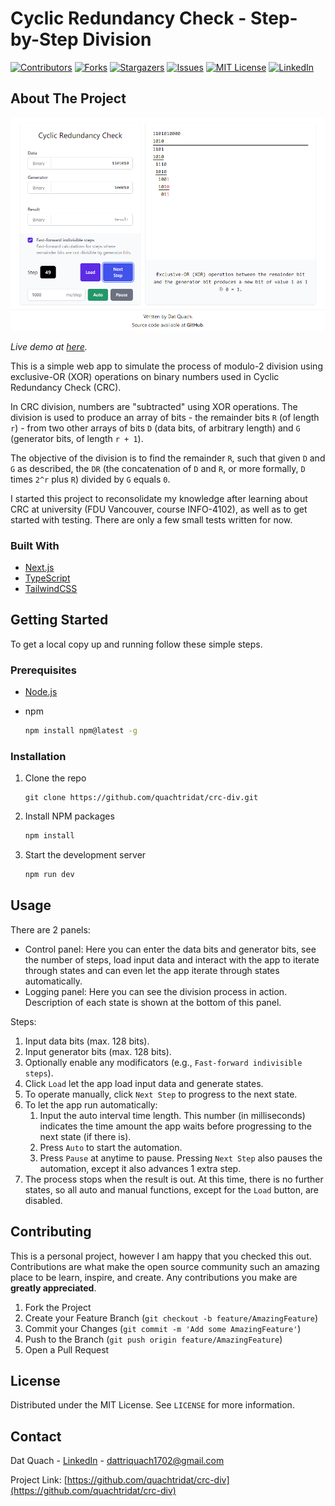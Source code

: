 # Cyclic Redundancy Check - Step-by-Step Division

[![Contributors][contributors-shield]][contributors-url]
[![Forks][forks-shield]][forks-url]
[![Stargazers][stars-shield]][stars-url]
[![Issues][issues-shield]][issues-url]
[![MIT License][license-shield]][license-url]
[![LinkedIn][linkedin-shield]][linkedin-url]

<!-- ABOUT THE PROJECT -->
## About The Project

[![Cyclic Redundancy Check - Step-by-Step Division][product-screenshot]](https://crc-div-quachtridat.vercel.app)

_Live demo at [here](https://crc-div-quachtridat.vercel.app)._

This is a simple web app to simulate the process of modulo-2 division using exclusive-OR (XOR) operations on binary numbers used in Cyclic Redundancy Check (CRC).

In CRC division, numbers are "subtracted" using XOR operations. The division is used to produce an array of bits - the remainder bits `R` (of length `r`) - from two other arrays of bits `D` (data bits, of arbitrary length) and `G` (generator bits, of length `r + 1`).

The objective of the division is to find the remainder `R`, such that given `D` and `G` as described, the `DR` (the concatenation of `D` and `R`, or more formally, `D` times `2^r` plus `R`) divided by `G` equals `0`.

I started this project to reconsolidate my knowledge after learning about CRC at university (FDU Vancouver, course INFO-4102), as well as to get started with testing. There are only a few small tests written for now.

### Built With

* [Next.js](http://nextjs.org/)
* [TypeScript](https://www.typescriptlang.org/)
* [TailwindCSS](https://tailwindcss.com/)

<!-- GETTING STARTED -->
## Getting Started

To get a local copy up and running follow these simple steps.

### Prerequisites

* [Node.js](https://nodejs.org)
* npm

  ```sh
  npm install npm@latest -g
  ```

### Installation

1. Clone the repo

   ```git
   git clone https://github.com/quachtridat/crc-div.git
   ```

2. Install NPM packages

   ```sh
   npm install
   ```

3. Start the development server

   ```sh
   npm run dev
   ```

<!-- USAGE EXAMPLES -->
## Usage

There are 2 panels:

* Control panel: Here you can enter the data bits and generator bits, see the number of steps, load input data and interact with the app to iterate through states and can even let the app iterate through states automatically.
* Logging panel: Here you can see the division process in action. Description of each state is shown at the bottom of this panel.

Steps:

1. Input data bits (max. 128 bits).
2. Input generator bits (max. 128 bits).
3. Optionally enable any modificators (e.g., `Fast-forward indivisible steps`).
4. Click `Load` let the app load input data and generate states.
5. To operate manually, click `Next Step` to progress to the next state.
6. To let the app run automatically:
   1. Input the auto interval time length. This number (in milliseconds) indicates the time amount the app waits before progressing to the next state (if there is).
   2. Press `Auto` to start the automation.
   3. Press `Pause` at anytime to pause. Pressing `Next Step` also pauses the automation, except it also advances 1 extra step.
7. The process stops when the result is out. At this time, there is no further states, so all auto and manual functions, except for the `Load` button, are disabled.

<!-- CONTRIBUTING -->
## Contributing

This is a personal project, however I am happy that you checked this out. Contributions are what make the open source community such an amazing place to be learn, inspire, and create. Any contributions you make are **greatly appreciated**.

1. Fork the Project
2. Create your Feature Branch (`git checkout -b feature/AmazingFeature`)
3. Commit your Changes (`git commit -m 'Add some AmazingFeature'`)
4. Push to the Branch (`git push origin feature/AmazingFeature`)
5. Open a Pull Request

<!-- LICENSE -->
## License

Distributed under the MIT License. See `LICENSE` for more information.

<!-- CONTACT -->
## Contact

Dat Quach - [LinkedIn](https://www.linkedin.com/in/datquach) - dattriquach1702@gmail.com

Project Link: [https://github.com/quachtridat/crc-div](https://github.com/quachtridat/crc-div)

<!-- MARKDOWN LINKS & IMAGES -->
<!-- https://www.markdownguide.org/basic-syntax/#reference-style-links -->
[contributors-shield]: https://img.shields.io/github/contributors/quachtridat/crc-div.svg?style=for-the-badge
[contributors-url]: https://github.com/quachtridat/crc-div/graphs/contributors
[forks-shield]: https://img.shields.io/github/forks/quachtridat/crc-div.svg?style=for-the-badge
[forks-url]: https://github.com/quachtridat/crc-div/network/members
[stars-shield]: https://img.shields.io/github/stars/quachtridat/crc-div.svg?style=for-the-badge
[stars-url]: https://github.com/quachtridat/crc-div/stargazers
[issues-shield]: https://img.shields.io/github/issues/quachtridat/crc-div.svg?style=for-the-badge
[issues-url]: https://github.com/quachtridat/crc-div/issues
[license-shield]: https://img.shields.io/github/license/quachtridat/crc-div.svg?style=for-the-badge
[license-url]: https://github.com/quachtridat/crc-div/LICENSE
[linkedin-shield]: https://img.shields.io/badge/-LinkedIn-black.svg?style=for-the-badge&logo=linkedin&colorB=555
[linkedin-url]: https://linkedin.com/in/datquach
[product-screenshot]: images/screenshot.png
